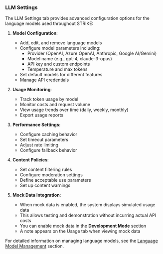 ### LLM Settings

The LLM Settings tab provides advanced configuration options for the language models used throughout STRIKE:

1. **Model Configuration**:
   - Add, edit, and remove language models
   - Configure model parameters including:
     - Provider (OpenAI, Azure OpenAI, Anthropic, Google AI/Gemini)
     - Model name (e.g., gpt-4, claude-3-opus)
     - API key and custom endpoints
     - Temperature and max tokens
   - Set default models for different features
   - Manage API credentials

2. **Usage Monitoring**:
   - Track token usage by model
   - Monitor costs and request volume
   - View usage trends over time (daily, weekly, monthly)
   - Export usage reports

3. **Performance Settings**:
   - Configure caching behavior
   - Set timeout parameters
   - Adjust rate limiting
   - Configure fallback behavior

4. **Content Policies**:
   - Set content filtering rules
   - Configure moderation settings
   - Define acceptable use parameters
   - Set up content warnings

5. **Mock Data Integration**:
   - When mock data is enabled, the system displays simulated usage data
   - This allows testing and demonstration without incurring actual API costs
   - You can enable mock data in the **Development Mode** section
   - A note appears on the Usage tab when viewing mock data

For detailed information on managing language models, see the [Language Model Management](#language-model-management) section. 